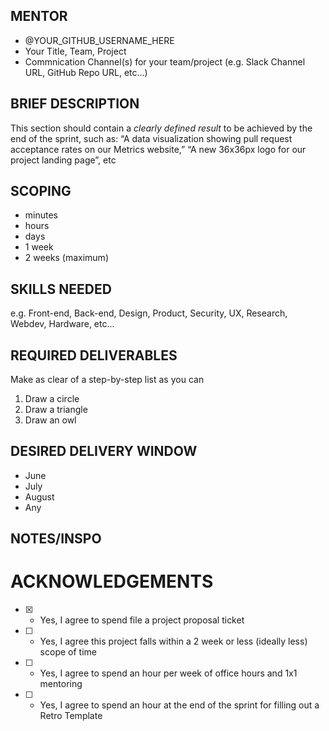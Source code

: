 ## MENTOR
- @YOUR_GITHUB_USERNAME_HERE
- Your Title, Team, Project
- Commnication Channel(s) for your team/project (e.g. Slack Channel URL, GitHub Repo URL, etc...)

## BRIEF DESCRIPTION
This section should contain a *clearly defined result* to be achieved by the end of the sprint, such as:
“A data visualization showing pull request acceptance rates on our Metrics website,” “A new 36x36px logo for our project landing page”, etc

## SCOPING
- minutes
- hours
- days
- 1 week
- 2 weeks (maximum)

## SKILLS NEEDED
e.g. Front-end, Back-end, Design, Product, Security, UX, Research, Webdev, Hardware, etc...

## REQUIRED DELIVERABLES
Make as clear of a step-by-step list as you can
1. Draw a circle
2. Draw a triangle
3. Draw an owl

## DESIRED DELIVERY WINDOW
- June
- July
- August
- Any

## NOTES/INSPO

# ACKNOWLEDGEMENTS
- [X] - Yes, I agree to spend file a project proposal ticket
- [ ] - Yes, I agree this project falls within a 2 week or less (ideally less) scope of time
- [ ] - Yes, I agree to spend an hour per week of office hours and 1x1 mentoring
- [ ] - Yes, I agree to spend an hour at the end of the sprint for filling out a Retro Template
